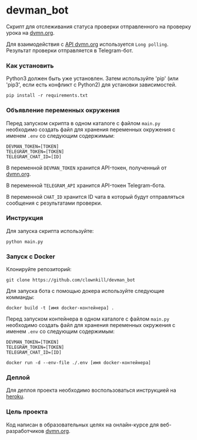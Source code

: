# devman_bot
 
Скрипт для отслеживания статуса проверки отправленного на проверку урока на [dvmn.org](https://dvmn.org).

Для взаимодействия с [API dvmn.org](https://dvmn.org/api/docs/) используется `Long polling`.
 Результат проверки отправляется в Telegram-бот.

### Как установить
Python3 должен быть уже установлен. Затем используйте 'pip' (или 'pip3', если есть конфликт с Python2) для установки зависимостей.

```
pip install -r requirements.txt
```

### Объявление переменных окружения
Перед запуском скрипта в одном каталоге с файлом `main.py` необходимо создать файл для хранения переменных окружения с именем `.env` со следующим содержимым:
```
DEVMAN_TOKEN=[TOKEN]
TELEGRAM_TOKEN=[TOKEN]
TELEGRAM_CHAT_ID=[ID]
```
В переменной `DEVMAN_TOKEN` хранится API-токен, полученный от [dvmn.org](https://dvmn.org/api/docs/).

В переменной `TELEGRAM_API` хранится API-токен Telegram-бота.

В переменной `CHAT_ID` хранится ID чата в который будут отправляться сообщения с результатами проверки.

### Инструкция
Для запуска скрипта используйте: 
```
python main.py
```


### Запуск с Docker
Клонируйте репозиторий:
```
git clone https://github.com/clownkill/devman_bot
```
Для запуска бота с помощью докера используйте следующие комманды:
```
docker build -t [имя docker-контейнера] .
```
Перед запуском контейнера в одном каталоге с файлом `main.py` необходимо создать файл для хранения переменных окружения с именем `.env` со следующим содержимым:
```
DEVMAN_TOKEN=[TOKEN]
TELEGRAM_TOKEN=[TOKEN]
TELEGRAM_CHAT_ID=[ID]
```
```
docker run -d --env-file ./.env [имя docker-контейнера]
```

### Деплой

Для деплоя проекта необходимо воспользоваться инструкцией на [heroku](https://devcenter.heroku.com/articles/build-docker-images-heroku-yml).


### Цель проекта

Код написан в образовательных целях на онлайн-курсе для веб-разработчиков [dvmn.org](https://dvmn.org).

